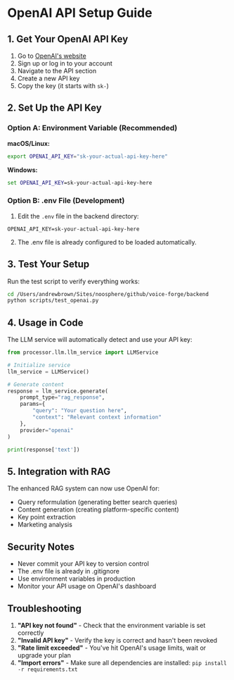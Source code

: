 # OpenAI API Setup Guide

## 1. Get Your OpenAI API Key

1. Go to [OpenAI's website](https://platform.openai.com/)
2. Sign up or log in to your account
3. Navigate to the API section
4. Create a new API key
5. Copy the key (it starts with `sk-`)

## 2. Set Up the API Key

### Option A: Environment Variable (Recommended)

**macOS/Linux:**
```bash
export OPENAI_API_KEY="sk-your-actual-api-key-here"
```

**Windows:**
```cmd
set OPENAI_API_KEY=sk-your-actual-api-key-here
```

### Option B: .env File (Development)

1. Edit the `.env` file in the backend directory:
```
OPENAI_API_KEY=sk-your-actual-api-key-here
```

2. The .env file is already configured to be loaded automatically.

## 3. Test Your Setup

Run the test script to verify everything works:

```bash
cd /Users/andrewbrown/Sites/noosphere/github/voice-forge/backend
python scripts/test_openai.py
```

## 4. Usage in Code

The LLM service will automatically detect and use your API key:

```python
from processor.llm.llm_service import LLMService

# Initialize service
llm_service = LLMService()

# Generate content
response = llm_service.generate(
    prompt_type="rag_response",
    params={
        "query": "Your question here",
        "context": "Relevant context information"
    },
    provider="openai"
)

print(response['text'])
```

## 5. Integration with RAG

The enhanced RAG system can now use OpenAI for:
- Query reformulation (generating better search queries)
- Content generation (creating platform-specific content)
- Key point extraction
- Marketing analysis

## Security Notes

- Never commit your API key to version control
- The .env file is already in .gitignore
- Use environment variables in production
- Monitor your API usage on OpenAI's dashboard

## Troubleshooting

1. **"API key not found"** - Check that the environment variable is set correctly
2. **"Invalid API key"** - Verify the key is correct and hasn't been revoked
3. **"Rate limit exceeded"** - You've hit OpenAI's usage limits, wait or upgrade your plan
4. **"Import errors"** - Make sure all dependencies are installed: `pip install -r requirements.txt`
